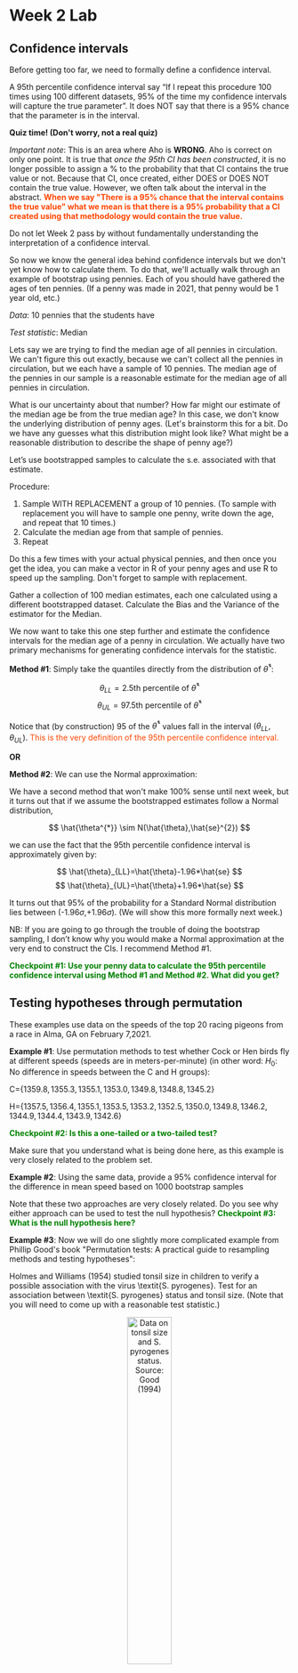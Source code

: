 Week 2 Lab
=============

Confidence intervals
-----------------------

Before getting too far, we need to formally define a confidence interval. 

A 95th percentile confidence interval say “If I repeat this procedure 100 times using 100 different datasets, 95% of the time my confidence intervals will capture the true parameter”. It does NOT say that there is a 95% chance that the parameter is in the interval.

**Quiz time! (Don't worry, not a real quiz)**

*Important note*: This is an area where Aho is **WRONG**. Aho is correct on only one point. It is true that *once the 95th CI has been constructed*, it is no longer possible to assign a $\%$ to the probability that that CI contains the true value or not. Because that CI, once created, either DOES or DOES NOT contain the true value. However, we often talk about the interval in the abstract. **<span style="color: orangered;">When we say "There is a 95$\%$ chance that the interval contains the true value" what we mean is that there is a 95$\%$ probability that a CI created using that methodology would contain the true value.</span>**

Do not let Week 2 pass by without fundamentally understanding the interpretation of a confidence interval. 

So now we know the general idea behind confidence intervals but we don't yet know how to calculate them. To do that, we'll actually walk through an example of bootstrap using pennies. Each of you should have gathered the ages of ten pennies. (If a penny was made in 2021, that penny would be 1 year old, etc.)

*Data*: 10 pennies that the students have

*Test statistic*: Median

Lets say we are trying to find the median age of all pennies in circulation. We can't figure this out exactly, because we can't collect all the pennies in circulation, but we each have a sample of 10 pennies. The median age of the pennies in our sample is a reasonable estimate for the median age of all pennies in circulation. 

What is our uncertainty about that number? How far might our estimate of the median age be from the true median age? In this case, we don't know the underlying distribution of penny ages. (Let's brainstorm this for a bit. Do we have any guesses what this distribution might look like? What might be a reasonable distribution to describe the shape of penny age?) 

Let’s use bootstrapped samples to calculate the s.e. associated with that estimate.

Procedure: 
1. Sample WITH REPLACEMENT a group of 10 pennies. (To sample with replacement you will have to sample one penny, write down the age, and repeat that 10 times.)
2. Calculate the median age from that sample of pennies.
3. Repeat

Do this a few times with your actual physical pennies, and then once you get the idea, you can make a vector in R of your penny ages and use R to speed up the sampling. Don't forget to sample with replacement.

Gather a collection of 100 median estimates, each one calculated using a different bootstrapped dataset. Calculate the Bias and the Variance of the estimator for the Median.

We now want to take this one step further and estimate the confidence intervals for the median age of a penny in circulation. We actually have two primary mechanisms for generating confidence intervals for the statistic.

**Method #1**: Simply take the quantiles directly from the distribution of $\hat{\theta}^{*}$:

$$
\theta_{LL} = \mbox{2.5th percentile of } \hat{\theta}^{*}
$$
$$
\theta_{UL} = \mbox{97.5th percentile of } \hat{\theta}^{*}
$$

Notice that (by construction) 95$%$ of the $\hat{\theta}^{*}$ values fall in the interval $(\theta_{LL},\theta_{UL})$. <span style="color: orangered;">This is the very definition of the 95th percentile confidence interval.</span>

**OR** 

**Method #2**: We can use the Normal approximation:

We have a second method that won't make 100\% sense until next week, but it turns out that if we assume the bootstrapped estimates follow a Normal distribution, 

$$
\hat{\theta^{*}} \sim N(\hat{\theta},\hat{se}^{2})
$$

we can use the fact that the 95th percentile confidence interval is approximately given by:

$$
\hat{\theta}_{LL}=\hat{\theta}-1.96*\hat{se}
$$
$$
\hat{\theta}_{UL}=\hat{\theta}+1.96*\hat{se}
$$

It turns out that 95$\%$ of the probability for a Standard Normal distribution lies between (-1.96$\sigma$,+1.96$\sigma$). (We will show this more formally next week.) 

NB: If you are going to go through the trouble of doing the bootstrap sampling, I don’t know why you would make a Normal approximation at the very end to construct the CIs. I recommend Method #1.

**<span style="color: green;">Checkpoint #1: Use your penny data to calculate the 95th percentile confidence interval using Method #1 and Method #2. What did you get?</span>**

Testing hypotheses through permutation
------------------------------------

These examples use data on the speeds of the top 20 racing pigeons from a race in Alma, GA on February 7,2021. 

**Example #1**: Use permutation methods to test whether Cock or Hen birds fly at different speeds (speeds are in meters-per-minute) (in other word: $H_{0}$: No difference in speeds between the C and H groups):

C=$\{1359.8,1355.3,1355.1,1353.0,1349.8,1348.8,1345.2\}$

H=$\{1357.5,1356.4,1355.1,1353.5,1353.2,1352.5,1350.0,1349.8,1346.2,1344.9,1344.4,1343.9,1342.6\}$

**<span style="color: green;">Checkpoint #2: Is this a one-tailed or a two-tailed test?</span>**

Make sure that you understand what is being done here, as this example is very closely related to the problem set.


**Example #2**: Using the same data, provide a 95% confidence interval for the difference in mean speed based on 1000 bootstrap samples

Note that these two approaches are very closely related. Do you see why either approach can be used to test the null hypothesis? **<span style="color: green;">Checkpoint #3: What is the null hypothesis here?</span>**

**Example #3**: Now we will do one slightly more complicated example from Phillip Good's book "Permutation tests: A practical guide to resampling methods and testing hypotheses":

Holmes and Williams (1954) studied tonsil size in children to verify a possible association with the virus \textit{S. pyrogenes}. Test for an association between \textit{S. pyrogenes} status and tonsil size. (Note that you will need to come up with a reasonable test statistic.)

<div class="figure" style="text-align: center">
<img src="Table2categories.png" alt="Data on tonsil size and S. pyrogenes status. Source: Good (1994)" width="40%" />
<p class="caption">(\#fig:unnamed-chunk-1)Data on tonsil size and S. pyrogenes status. Source: Good (1994)</p>
</div>

Now lets consider the full dataset, where tonsil size is divided into three categories. How would we do the test now? **<span style="color: green;">Checkpoint #4: What is the new test statistic? (There are many options.)</span>** What 'labels' do you permute?

<div class="figure" style="text-align: center">
<img src="Table3categories.png" alt="Fill dataset on tonsil size and S. pyrogenes status. Source: Good (1994)" width="50%" />
<p class="caption">(\#fig:unnamed-chunk-2)Fill dataset on tonsil size and S. pyrogenes status. Source: Good (1994)</p>
</div>

Basics of bootstrap and jackknife
------------------------------------

To get started with bootstrap and jackknife techniques, we start by working through a very simple example. First we simulate some data


```r
x<-seq(0,9,by=1)
```

This will constutute our "data". Let's print the result of sampling with replacement to get a sense for it...


```r
table(sample(x,size=length(x),replace=T))
```

```
## 
## 1 2 3 4 5 6 7 8 9 
## 1 1 1 2 1 1 1 1 1
```

Now we will write a little script to take bootstrap samples and calculate the means of each of these bootstrap samples


```r
xmeans<-vector(length=1000)
for (i in 1:1000)
  {
  xmeans[i]<-mean(sample(x,replace=T))
  }
```

The actual number of bootstrapped samples is arbitrary *at this point* but there are ways of characterizing the precision of the bootstrap (jackknife-after-bootstrap) which might inform the number of bootstrap samples needed. *In practice*, people tend to pick some arbitrary but large number of bootstrap samples because computers are so fast that it is often easy to draw far more samples than are actually needed. When calculation of the statistic is slow (as might be the case if you are using the samples to construct a phylogeny, for example), then you would need to be more concerned with the number of bootstrap samples. 

First, lets just look at a histogram of the bootstrapped means and plot the actual sample mean on the histogram for comparison



```r
hist(xmeans,breaks=30,col="pink")
abline(v=mean(x),lwd=2)
```

<img src="Week-2-lab_files/figure-html/unnamed-chunk-6-1.png" width="672" />

Calculating bias and standard error
-----------------------------------

From these we can calculate the bias and standard deviation for the mean (which is the "statistic"):

$$
\widehat{Bias_{boot}} = \left(\frac{1}{k}\sum^{k}_{i=1}\theta^{*}_{i}\right)-\hat{\theta}
$$


```r
bias.boot<-mean(xmeans)-mean(x)
bias.boot
```

```
## [1] -0.0168
```

```r
hist(xmeans,breaks=30,col="pink")
abline(v=mean(x),lwd=5,col="black")
abline(v=mean(xmeans),lwd=2,col="yellow")
```

<img src="Week-2-lab_files/figure-html/unnamed-chunk-7-1.png" width="672" />

$$
\widehat{s.e._{boot}} = \sqrt{\frac{1}{k-1}\sum^{k}_{i=1}(\theta^{*}_{i}-\bar{\theta^{*}})^{2}}
$$


```r
se.boot<-sd(xmeans)
```

We can find the confidence intervals in two ways:

Method #1: Assume the bootstrap statistics are normally distributed


```r
LL.boot<-mean(xmeans)-1.96*se.boot #where did 1.96 come from?
UL.boot<-mean(xmeans)+1.96*se.boot
LL.boot
```

```
## [1] 2.708564
```

```r
UL.boot
```

```
## [1] 6.257836
```

Method #2: Simply take the quantiles of the bootstrap statistics


```r
quantile(xmeans,c(0.025,0.975))
```

```
##  2.5% 97.5% 
##   2.6   6.2
```

Let's compare this to what we would have gotten if we had used normal distribution theory. First we have to calculate the standard error:


```r
se.normal<-sqrt(var(x)/length(x))
LL.normal<-mean(x)-qt(0.975,length(x)-1)*se.normal
UL.normal<-mean(x)+qt(0.975,length(x)-1)*se.normal
LL.normal
```

```
## [1] 2.334149
```

```r
UL.normal
```

```
## [1] 6.665851
```

In this case, the confidence intervals we got from the normal distribution theory are too wide.

**<span style="color: green;">Checkpoint #6: Does it make sense why the normal distribution theory intervals are too wide?</span>** Because the original were were uniformly distributed, the data has higher variance than would be expected and therefore the standard error is higher than would be expected.

There are two packages that provide functions for bootstrapping, 'boot' and 'boostrap'. We will start by using the 'bootstrap' package, which was originally designed for Efron and Tibshirani's monograph on the bootstrap. 

To test the main functionality of the 'bootstrap' package, we will use the data we already have. The 'bootstrap' function requires the input of a user-defined function to calculate the statistic of interest. Here I will write a function that calculates the mean of the input values.


```r
library(bootstrap)
theta<-function(x)
  {
    mean(x)
  }
results<-bootstrap(x=x,nboot=1000,theta=theta)
results
```

```
## $thetastar
##    [1] 5.1 4.7 3.7 4.9 3.2 5.0 3.1 3.5 5.8 4.7 4.8 4.6 5.6 5.1 4.7 4.6 5.3 4.0
##   [19] 3.7 5.3 4.9 4.9 4.5 2.7 4.6 3.8 3.9 2.3 4.2 4.5 4.9 4.2 6.1 5.3 5.6 3.1
##   [37] 5.3 5.0 3.9 5.0 4.8 2.9 5.5 4.5 4.0 5.6 5.6 5.1 5.5 4.3 5.8 3.1 1.7 5.3
##   [55] 4.9 5.0 6.7 4.1 4.4 5.0 4.8 3.4 6.0 5.1 3.9 6.3 5.4 4.5 5.4 5.3 5.5 3.4
##   [73] 5.3 5.3 4.7 4.8 5.6 4.4 4.9 5.2 4.1 4.7 4.4 3.4 4.5 4.7 4.7 3.6 4.7 3.2
##   [91] 4.1 4.2 3.5 4.8 4.8 5.1 4.3 4.1 5.0 3.8 5.4 4.5 3.3 3.9 5.9 5.4 3.2 4.4
##  [109] 6.0 4.5 4.8 5.0 5.6 4.4 4.0 3.1 3.4 4.1 6.2 3.2 4.0 2.4 4.3 4.6 5.2 3.9
##  [127] 3.6 5.4 5.0 4.6 4.6 5.5 4.9 4.9 4.8 3.8 5.0 5.1 4.7 4.9 4.1 3.8 5.2 4.9
##  [145] 4.7 2.3 4.3 4.2 3.3 4.5 5.6 2.6 5.1 4.5 5.8 5.0 3.8 3.6 4.1 3.6 4.9 6.3
##  [163] 4.2 6.3 5.9 6.7 5.2 3.9 4.6 3.5 5.0 5.5 3.9 4.9 5.2 5.2 4.0 3.9 4.9 4.6
##  [181] 5.8 4.3 3.3 4.1 3.0 3.7 4.1 4.7 5.0 3.9 4.0 4.0 4.1 4.5 3.4 5.6 4.7 5.1
##  [199] 4.4 3.0 5.1 6.0 3.2 5.1 4.9 5.2 4.7 4.8 5.0 4.3 4.8 4.4 5.0 4.4 4.5 4.3
##  [217] 4.6 6.3 5.1 4.2 2.9 6.1 4.3 4.0 3.1 4.4 3.1 4.8 4.4 6.3 4.4 4.5 6.6 4.8
##  [235] 3.5 4.8 5.4 5.3 5.5 4.1 3.9 3.5 4.3 6.0 5.6 3.9 4.6 4.5 4.3 5.8 5.8 5.3
##  [253] 3.9 3.5 3.1 5.0 5.1 4.6 5.4 4.7 4.7 5.3 5.0 3.2 4.8 5.3 3.2 5.4 6.1 5.5
##  [271] 4.2 4.1 5.0 6.3 5.6 4.8 4.4 2.5 6.0 3.6 6.2 6.4 5.4 3.8 4.6 4.6 4.7 4.9
##  [289] 5.2 4.7 5.1 4.9 3.9 4.1 3.2 4.9 3.0 7.3 2.2 3.0 3.0 4.1 4.9 3.9 5.1 5.1
##  [307] 3.2 4.0 4.1 3.1 4.3 4.6 5.9 3.8 3.0 5.6 5.4 4.0 3.0 3.5 3.9 2.7 3.9 5.4
##  [325] 5.2 4.8 4.4 6.0 3.7 3.9 3.3 4.2 4.4 2.5 4.4 4.5 3.6 5.1 5.6 3.8 5.2 3.5
##  [343] 4.0 5.5 2.7 5.1 4.5 4.0 5.0 5.4 4.9 6.1 4.9 4.8 4.9 2.7 3.1 4.4 4.3 3.0
##  [361] 4.6 4.9 4.3 4.4 3.8 5.3 4.5 6.5 4.3 2.7 3.5 4.8 5.5 4.5 4.9 5.3 4.4 4.2
##  [379] 5.1 4.7 4.7 3.3 4.2 4.2 4.9 4.6 4.6 4.7 4.9 3.9 5.3 4.5 5.4 5.4 6.2 5.4
##  [397] 6.7 4.5 6.0 5.3 5.7 4.6 2.7 4.2 4.9 4.6 5.3 4.2 5.0 4.6 4.7 5.4 4.5 4.2
##  [415] 4.7 5.4 5.5 4.4 2.7 4.2 4.0 3.0 3.8 5.5 5.4 3.9 5.1 4.1 5.9 4.5 5.0 3.7
##  [433] 4.0 3.0 5.9 5.3 4.6 5.3 4.7 4.1 5.6 5.3 4.6 3.2 6.0 4.3 5.1 5.3 2.1 3.9
##  [451] 5.2 5.6 5.2 5.6 5.7 5.0 4.3 5.3 5.5 4.3 5.3 4.9 4.0 5.0 3.9 5.2 3.3 4.9
##  [469] 4.4 4.1 5.0 6.1 3.9 5.1 5.8 3.0 2.8 4.4 5.6 3.9 3.9 3.4 4.8 4.9 3.9 4.9
##  [487] 5.4 4.4 3.7 4.6 4.6 5.3 3.7 5.5 3.7 3.0 4.8 4.8 4.6 4.8 4.6 3.4 5.9 6.0
##  [505] 4.5 4.3 3.2 5.8 5.1 5.7 3.9 6.2 4.8 4.4 4.3 5.0 4.8 4.0 5.1 5.8 4.9 5.3
##  [523] 4.0 5.9 3.3 5.0 2.8 5.3 4.7 4.6 4.4 3.1 4.3 4.5 3.6 4.3 3.5 4.6 4.7 4.5
##  [541] 6.3 4.1 4.2 5.0 3.6 6.6 4.0 4.5 5.7 3.1 6.2 3.7 6.3 3.4 3.5 3.3 2.8 5.6
##  [559] 4.5 4.7 4.7 4.5 3.4 4.9 4.7 5.0 3.3 4.8 5.5 3.8 3.2 4.4 2.8 3.3 4.2 4.9
##  [577] 4.1 4.8 6.6 5.3 3.9 5.7 5.2 4.5 5.1 3.4 6.2 4.1 5.5 5.2 3.5 4.2 6.3 2.9
##  [595] 3.8 5.4 2.7 6.6 4.9 3.4 4.1 5.7 4.7 3.5 5.1 4.1 5.4 6.2 4.2 6.1 5.5 4.3
##  [613] 3.9 4.6 4.6 4.6 3.0 4.7 6.0 4.5 2.6 4.2 3.8 4.2 6.9 4.7 2.9 4.8 2.6 5.9
##  [631] 4.8 5.1 6.2 4.0 4.7 3.8 3.7 5.5 4.1 4.3 4.7 4.3 3.4 3.7 4.5 5.8 4.8 6.4
##  [649] 5.2 4.9 2.9 3.3 6.1 4.0 5.2 2.9 5.9 4.0 4.5 4.1 5.6 3.9 6.2 3.2 4.6 4.6
##  [667] 4.5 4.8 4.9 5.5 4.3 3.5 3.7 3.9 5.4 4.1 4.1 4.2 4.1 4.7 4.3 2.3 5.6 3.2
##  [685] 4.8 6.3 5.5 3.7 4.7 4.5 4.8 4.1 3.5 4.7 4.2 4.1 4.0 4.3 2.7 4.5 3.5 4.1
##  [703] 3.4 4.7 5.5 4.1 3.5 5.1 5.0 5.0 4.0 3.4 5.4 4.0 2.2 4.3 4.1 3.9 4.4 5.7
##  [721] 4.4 3.4 4.6 5.0 3.5 3.7 3.7 5.3 7.8 5.9 5.3 1.9 5.7 6.2 5.6 5.5 3.3 2.6
##  [739] 3.4 5.1 4.7 2.7 3.0 5.1 3.5 4.9 5.6 2.5 5.3 4.5 4.8 4.4 3.3 5.2 3.9 6.7
##  [757] 5.5 4.0 5.2 5.9 3.5 5.0 4.6 4.8 5.0 5.0 4.4 4.5 6.4 4.4 5.0 4.0 2.3 4.3
##  [775] 3.1 3.5 5.9 2.7 4.2 5.2 6.2 6.3 5.9 4.3 4.1 4.0 3.3 4.4 3.5 5.5 3.4 4.0
##  [793] 3.2 5.2 5.0 5.9 5.1 5.2 3.3 6.4 4.4 5.2 3.6 4.6 4.6 3.9 3.1 5.4 4.4 4.7
##  [811] 4.5 3.2 4.0 1.5 3.6 4.2 5.8 5.3 4.7 4.6 5.4 5.0 5.7 6.0 5.3 4.5 5.7 4.0
##  [829] 5.7 4.9 3.4 5.3 6.3 4.8 4.0 4.1 5.0 5.1 5.1 3.1 4.9 4.7 3.3 5.2 3.6 4.5
##  [847] 4.2 3.1 5.8 5.5 5.3 4.7 2.1 5.6 6.9 5.5 4.9 5.5 4.4 3.6 4.8 3.9 4.3 4.8
##  [865] 6.5 4.7 4.1 4.0 5.3 5.4 3.9 4.4 5.6 3.9 5.2 3.9 4.4 6.7 4.9 4.9 5.1 4.3
##  [883] 3.8 4.6 4.4 4.7 4.5 4.8 3.3 3.4 5.7 5.4 5.9 4.3 5.9 4.3 4.2 5.3 5.2 6.6
##  [901] 5.7 4.5 6.4 3.6 4.2 4.4 4.1 5.0 4.3 5.9 3.3 5.8 4.6 3.7 5.6 4.9 3.6 5.3
##  [919] 4.7 4.6 4.7 5.0 5.0 4.8 3.8 3.2 2.1 4.6 2.6 5.0 2.9 4.0 5.3 4.7 6.2 6.0
##  [937] 3.7 3.6 4.0 4.4 3.2 5.8 5.3 6.4 5.5 4.7 6.1 5.4 3.6 3.4 4.9 3.3 3.9 4.1
##  [955] 3.7 3.8 3.7 4.9 4.8 5.3 3.9 3.4 2.8 5.0 3.3 4.0 4.5 4.1 4.0 3.6 4.7 5.3
##  [973] 4.7 5.0 4.3 4.6 4.7 2.4 6.1 5.9 4.5 5.1 4.2 3.6 4.4 5.1 2.5 3.4 4.4 5.5
##  [991] 4.6 4.2 4.8 6.3 5.3 4.0 3.5 3.3 4.6 5.0
## 
## $func.thetastar
## NULL
## 
## $jack.boot.val
## NULL
## 
## $jack.boot.se
## NULL
## 
## $call
## bootstrap(x = x, nboot = 1000, theta = theta)
```

```r
quantile(results$thetastar,c(0.025,0.975))
```

```
##  2.5% 97.5% 
##   2.7   6.3
```

Notice that we get exactly what we got last time. This illustrates an important point, which is that the bootstrap functions are often no easier to use than something you could write yourself.

You can also define a function of the bootstrapped statistics (we have been calling this theta) to pull out immediately any summary statistics you are interested in from the bootstrapped thetas.

Here I will write a function that calculates the bias of my estimate of the mean (which is 4.5 [i.e. the mean of the number 0,1,2,3,4,5,6,7,8,9])


```r
bias<-function(x)
  {
  mean(x)-4.5
  }
results<-bootstrap(x=x,nboot=1000,theta=theta,func=bias)
results
```

```
## $thetastar
##    [1] 2.7 5.3 3.8 2.8 3.5 2.0 3.3 6.6 4.4 4.2 4.7 3.7 4.4 3.4 6.0 4.6 4.5 2.0
##   [19] 4.0 4.9 4.9 3.4 3.9 5.1 5.8 4.1 4.6 5.7 2.5 4.2 4.8 5.9 3.4 4.6 3.8 4.3
##   [37] 2.6 4.1 4.6 6.0 5.1 5.6 6.0 2.6 3.2 4.0 4.8 3.9 6.0 6.1 6.2 3.5 2.7 4.6
##   [55] 4.7 4.3 4.6 5.0 4.5 5.6 4.8 5.0 7.1 4.8 4.5 4.6 5.3 4.8 4.2 3.9 3.8 3.6
##   [73] 3.3 5.0 3.6 3.8 3.9 4.0 4.3 5.0 4.1 5.2 4.6 4.1 6.7 4.1 3.8 5.1 5.4 4.7
##   [91] 4.0 5.6 4.3 3.7 4.6 5.1 4.3 4.6 4.9 5.9 4.0 4.4 3.3 4.2 2.8 4.5 5.1 4.3
##  [109] 5.3 3.4 6.3 4.7 6.1 5.3 3.9 4.0 5.3 3.6 4.1 4.0 4.5 6.1 3.9 5.9 4.6 3.9
##  [127] 3.8 3.3 4.2 4.7 3.3 2.9 4.9 3.7 4.7 4.8 4.7 4.7 4.2 4.5 5.7 4.4 3.8 2.7
##  [145] 3.8 5.0 3.8 3.9 4.3 3.9 2.8 4.8 4.4 6.0 4.4 3.6 5.3 6.7 4.9 4.6 4.7 3.8
##  [163] 5.1 4.5 3.9 5.6 4.0 3.6 4.5 3.2 4.1 5.9 4.3 3.7 4.7 5.8 4.4 3.7 4.3 3.5
##  [181] 3.5 3.8 5.2 7.1 3.8 4.2 4.1 4.6 3.6 5.8 4.4 3.3 4.7 4.7 4.5 3.9 4.3 4.2
##  [199] 5.3 4.2 3.8 3.0 4.0 4.2 4.3 4.9 5.5 2.8 2.9 3.9 5.0 3.5 4.8 3.8 5.4 4.1
##  [217] 4.8 4.7 4.1 4.6 4.4 4.5 4.1 3.9 5.9 6.2 4.2 3.5 3.6 4.4 5.5 6.7 4.8 4.4
##  [235] 5.5 5.2 4.0 3.9 3.2 4.4 4.9 3.5 5.2 4.2 4.7 4.7 3.3 6.3 5.2 5.1 4.0 5.9
##  [253] 5.0 5.7 3.8 4.2 4.0 4.6 4.7 4.3 4.5 4.2 4.3 5.4 4.6 4.4 5.6 4.1 5.2 5.5
##  [271] 4.7 4.0 5.9 4.1 4.9 4.1 4.5 4.5 4.3 3.4 5.8 2.2 4.8 4.7 6.0 1.5 4.5 5.7
##  [289] 5.4 3.8 3.3 4.0 4.8 4.3 4.6 5.0 5.0 4.0 5.4 3.8 4.6 5.1 3.2 4.1 4.0 4.1
##  [307] 4.1 4.1 5.4 4.3 3.0 5.2 4.2 4.9 4.0 4.3 5.6 3.6 4.1 6.3 5.4 3.0 4.0 3.9
##  [325] 4.6 6.0 4.2 3.1 3.4 4.0 3.1 3.4 6.0 6.0 2.8 4.6 4.1 4.2 5.5 4.0 3.0 5.5
##  [343] 4.7 5.1 5.1 5.1 5.3 5.1 5.9 6.0 5.1 4.0 4.5 4.3 3.7 4.1 5.6 5.0 4.7 5.2
##  [361] 2.9 3.0 5.0 5.5 3.4 5.4 5.1 3.1 4.3 3.9 3.1 2.8 4.9 3.7 4.7 3.6 5.3 4.7
##  [379] 3.2 3.9 5.9 3.5 4.9 4.1 5.3 5.0 3.3 4.4 4.2 4.0 4.7 4.6 5.8 3.8 4.7 5.5
##  [397] 4.2 5.1 4.4 3.9 4.6 4.2 4.0 3.7 4.8 4.4 4.2 3.9 4.3 6.2 4.2 4.6 6.1 4.7
##  [415] 4.6 3.9 4.2 4.2 3.5 5.7 3.8 5.8 5.1 4.4 5.7 3.4 7.1 4.3 4.3 3.6 5.9 5.3
##  [433] 3.2 5.7 3.5 4.5 3.7 5.0 4.0 4.3 2.8 4.3 4.4 3.7 4.6 4.6 6.1 5.2 4.0 3.6
##  [451] 3.4 4.6 4.8 5.0 4.6 4.0 4.3 4.0 3.9 6.4 5.3 4.4 5.1 5.6 3.3 5.3 4.4 4.1
##  [469] 5.0 2.8 5.1 6.3 4.3 5.4 5.3 6.3 6.7 3.7 3.2 4.9 5.3 4.5 4.5 4.8 4.1 4.2
##  [487] 2.7 3.6 4.7 3.8 4.7 7.3 4.6 5.9 2.5 3.6 4.1 3.7 6.1 4.7 5.0 5.2 5.5 2.6
##  [505] 3.8 6.8 4.7 4.7 6.4 3.0 4.1 3.9 6.4 4.0 5.8 6.2 4.7 4.5 5.4 4.9 4.5 5.3
##  [523] 4.1 4.5 2.9 5.2 4.6 5.0 3.6 5.2 6.3 4.2 6.1 6.0 4.5 3.9 5.5 4.4 4.4 4.2
##  [541] 4.2 4.7 4.2 4.6 4.8 4.7 6.2 5.4 3.6 4.2 5.4 4.1 4.5 4.5 4.0 4.3 4.7 3.8
##  [559] 4.8 4.3 3.2 4.3 4.5 4.2 5.1 4.4 5.5 4.4 4.9 3.9 4.8 5.8 4.2 6.2 5.0 5.1
##  [577] 4.1 4.9 3.8 3.5 3.8 5.6 5.0 3.4 3.7 5.0 4.0 4.4 4.0 4.3 5.8 2.6 3.6 3.4
##  [595] 4.4 4.9 3.0 5.0 3.9 5.9 4.5 4.2 5.0 4.1 4.2 6.2 4.8 5.5 4.6 4.2 5.4 4.1
##  [613] 5.2 3.8 2.4 3.9 5.3 4.3 3.5 4.1 3.2 3.4 4.5 3.9 3.4 4.7 4.3 4.0 4.0 4.7
##  [631] 4.3 3.7 5.3 4.0 3.8 4.8 2.9 3.8 4.5 5.8 5.0 4.4 3.0 5.6 4.9 5.5 4.6 4.7
##  [649] 6.1 5.2 6.5 5.6 4.5 3.7 4.3 4.3 5.8 4.1 4.3 5.6 3.0 3.1 5.5 4.3 4.0 5.6
##  [667] 5.8 4.7 5.2 5.8 3.4 4.5 3.9 4.2 5.0 5.4 4.5 4.6 3.0 5.1 5.3 4.9 4.6 5.0
##  [685] 3.1 4.9 5.3 4.1 5.5 4.5 4.9 6.2 4.2 3.9 5.7 6.5 4.7 3.7 4.1 4.2 5.0 5.1
##  [703] 5.0 3.4 5.4 4.5 4.3 5.2 3.1 5.0 3.7 5.1 4.3 5.1 4.7 4.4 5.7 5.0 2.7 4.5
##  [721] 5.9 3.0 5.3 2.7 5.0 5.0 3.9 4.5 5.2 3.4 4.3 5.9 4.6 3.1 2.7 6.4 6.1 4.3
##  [739] 4.2 4.5 4.5 3.7 3.8 5.1 2.8 4.4 4.9 4.5 4.8 4.8 5.4 4.8 5.0 4.4 6.3 4.4
##  [757] 5.3 4.5 5.4 5.9 5.3 5.5 3.7 4.3 4.8 5.0 6.2 4.4 2.8 3.6 4.5 3.4 4.9 3.9
##  [775] 6.1 4.9 5.7 4.5 3.9 4.1 2.2 5.1 4.5 4.9 3.5 3.4 4.8 6.0 5.0 3.1 3.4 5.7
##  [793] 3.9 3.0 5.5 4.3 3.8 4.6 4.6 5.5 4.0 3.9 4.3 4.3 5.2 5.2 5.0 2.9 5.6 4.9
##  [811] 5.2 3.7 3.7 5.9 4.9 4.4 4.4 3.7 2.5 5.4 2.4 5.0 4.7 3.4 5.2 5.6 4.0 3.0
##  [829] 6.9 3.8 4.8 3.4 6.2 3.5 2.7 4.6 3.8 4.5 4.0 4.5 4.2 4.1 4.7 5.9 5.2 4.0
##  [847] 5.1 4.8 3.0 3.7 4.9 5.5 5.2 4.9 5.0 3.9 3.9 5.5 4.6 3.6 4.6 5.1 6.0 4.4
##  [865] 3.6 5.7 3.7 3.3 3.3 5.0 4.1 3.8 4.3 5.3 4.0 5.8 4.7 3.9 2.4 4.9 5.0 3.3
##  [883] 4.4 4.2 4.4 4.3 4.6 4.4 4.2 2.5 5.8 5.4 3.0 3.2 3.9 5.3 4.0 6.6 4.2 3.6
##  [901] 4.6 6.0 3.7 5.6 3.2 5.3 3.8 4.3 4.5 4.8 5.4 4.3 4.4 5.2 5.1 5.8 1.4 3.5
##  [919] 4.2 5.2 4.1 6.3 2.8 4.5 5.7 4.2 3.6 5.2 3.4 5.2 3.4 6.2 6.0 4.3 4.2 4.7
##  [937] 5.3 5.4 4.5 4.0 5.2 4.8 4.8 5.4 3.1 5.4 4.0 6.0 4.5 3.3 3.7 4.2 5.2 4.8
##  [955] 4.1 3.9 3.1 4.4 5.9 4.5 4.6 5.2 2.9 5.5 3.1 4.1 4.1 2.0 3.5 4.7 4.2 4.1
##  [973] 3.9 5.9 3.3 4.2 4.6 4.4 5.9 3.9 4.2 5.8 4.0 4.8 5.7 4.1 4.3 4.3 5.9 2.8
##  [991] 4.3 3.2 3.9 3.4 3.7 4.4 2.4 4.6 5.7 5.3
## 
## $func.thetastar
## [1] -0.0059
## 
## $jack.boot.val
##  [1]  0.49476923  0.42033426  0.25748503  0.14147059  0.10407609 -0.01925287
##  [7] -0.15123967 -0.24788732 -0.44161677 -0.53716012
## 
## $jack.boot.se
## [1] 0.989016
## 
## $call
## bootstrap(x = x, nboot = 1000, theta = theta, func = bias)
```

Compare this to 'bias.boot' (our result from above). Why might it not be the same? Try running the same section of code several times. See how the value of the bias ($func.thetastar) jumps around? We should not be surprised by this because we can look at the jackknife-after-bootstrap estimate of the standard error of the function (in this case, that function is the bias) and we can see that it is not so small that we wouldn't expect some variation in these values.

Remember, everything we have discussed today are estimates. The statistic as applied to your data will change with new data, as will the standard error, the confidence intervals - everything! All of these values have sampling distributions and are subject to change if you repeated the procedure with new data.

Note that we can calculate any function of $\theta^{*}$. A simple example would be the 72nd percentile:


```r
perc72<-function(x)
  {
  quantile(x,probs=c(0.72))
  }
results<-bootstrap(x=x,nboot=1000,theta=theta,func=perc72)
results
```

```
## $thetastar
##    [1] 4.9 5.3 4.9 5.0 5.2 5.2 5.5 5.2 4.7 4.7 6.7 3.3 4.8 5.8 2.9 4.7 4.0 5.2
##   [19] 3.3 5.5 5.4 3.8 5.6 4.3 3.2 3.0 3.8 5.3 4.2 5.9 3.9 5.7 2.8 4.3 4.3 4.3
##   [37] 2.2 4.9 4.0 4.9 3.0 4.7 4.9 2.7 5.4 4.9 4.8 3.8 2.9 4.9 5.5 4.4 4.6 4.3
##   [55] 6.2 5.3 3.1 5.9 5.4 4.8 5.4 5.6 4.7 6.8 4.3 4.8 4.2 4.2 2.5 4.2 4.7 3.4
##   [73] 3.6 5.0 4.2 4.1 3.9 6.2 3.2 4.3 5.5 5.0 3.2 5.2 2.4 5.0 4.6 4.4 4.4 5.7
##   [91] 2.6 4.4 4.0 4.7 6.2 5.3 5.3 3.0 4.2 3.2 3.5 4.5 4.3 5.0 5.5 6.3 4.6 4.6
##  [109] 4.5 3.6 4.1 4.4 4.9 6.0 4.4 5.2 5.4 3.8 5.2 4.4 5.2 4.2 3.6 5.4 3.7 5.4
##  [127] 3.0 5.0 4.4 4.5 4.5 5.4 5.5 5.1 3.7 5.1 4.2 4.3 5.4 4.8 4.8 4.7 4.3 4.8
##  [145] 5.0 4.2 5.0 5.0 3.6 4.2 2.7 5.1 5.4 3.3 5.5 4.0 4.8 7.2 2.8 5.3 5.1 4.5
##  [163] 4.7 5.2 4.7 6.1 3.2 4.6 4.8 4.8 4.5 4.5 5.6 1.8 4.3 5.2 2.4 5.3 2.4 4.1
##  [181] 5.2 4.4 1.8 3.7 4.4 2.5 3.5 4.4 4.4 5.1 4.9 4.7 4.2 3.9 3.1 6.0 5.8 6.1
##  [199] 6.6 5.6 4.0 4.5 3.1 4.5 3.7 4.9 5.2 3.6 3.7 3.8 3.8 5.8 4.7 4.6 5.1 4.2
##  [217] 3.8 4.3 5.4 4.1 4.3 5.3 2.9 4.3 2.9 5.0 4.1 5.5 5.4 2.8 4.3 5.7 5.5 4.7
##  [235] 2.8 4.8 7.0 3.4 4.0 3.7 5.5 4.8 4.4 4.2 5.5 5.5 3.3 4.2 5.6 4.9 5.5 5.8
##  [253] 6.3 5.3 5.9 4.4 5.0 6.0 5.8 4.3 3.8 5.1 2.6 5.2 5.5 4.7 4.6 5.6 4.6 4.8
##  [271] 4.8 4.0 4.0 3.9 5.4 6.0 4.8 5.3 4.4 4.3 5.4 5.2 3.9 4.2 4.5 3.6 4.3 3.8
##  [289] 5.2 4.8 5.1 5.2 4.0 4.1 4.9 4.7 4.8 4.0 4.8 5.1 4.7 4.8 4.9 5.3 4.2 4.8
##  [307] 4.6 5.9 4.8 4.8 4.2 5.9 5.3 3.7 3.1 4.3 5.0 3.1 3.3 4.9 4.5 5.4 4.8 2.9
##  [325] 3.5 5.1 4.8 4.2 6.1 4.1 5.3 4.1 4.4 4.7 4.2 4.1 3.6 2.1 4.2 4.0 4.4 4.7
##  [343] 5.4 4.7 4.8 5.4 4.2 5.8 3.7 5.7 5.2 6.0 4.5 4.3 4.0 3.7 4.7 4.0 4.2 4.0
##  [361] 4.0 3.1 4.8 4.6 4.3 4.7 4.7 5.0 4.5 5.7 5.4 4.8 5.1 4.1 6.8 5.0 5.4 4.2
##  [379] 4.6 4.1 4.5 4.4 3.8 4.0 4.1 5.0 3.7 4.5 6.6 5.6 4.6 3.8 3.9 4.6 4.9 3.8
##  [397] 5.4 4.8 4.6 5.9 2.8 4.1 3.6 4.3 4.8 4.9 3.1 5.1 2.8 5.2 4.0 4.6 4.6 3.5
##  [415] 5.5 4.6 5.0 3.2 4.3 4.0 4.4 4.9 5.7 3.8 5.6 4.3 4.9 4.0 6.0 4.3 3.0 3.1
##  [433] 4.7 4.0 4.2 4.6 4.3 4.3 6.4 2.0 4.3 2.7 4.0 4.6 3.1 5.4 4.0 3.1 5.1 3.8
##  [451] 4.7 4.4 5.7 4.7 4.6 4.2 4.7 5.2 5.2 5.8 3.3 5.0 5.4 4.8 5.7 5.5 5.6 4.3
##  [469] 4.5 3.6 4.9 4.2 5.4 4.9 3.6 5.2 3.6 4.6 5.6 5.4 4.7 4.9 5.8 4.2 3.4 4.5
##  [487] 4.5 4.1 4.6 4.9 5.7 5.1 5.0 5.6 4.5 3.8 3.8 3.3 3.2 4.9 5.3 4.5 3.5 5.0
##  [505] 3.4 3.4 5.2 3.3 3.9 3.8 4.4 3.0 5.7 4.1 3.2 5.1 3.0 4.9 3.7 3.8 4.9 5.5
##  [523] 6.2 3.5 5.8 5.6 4.7 4.1 5.0 4.7 3.7 5.0 4.2 5.2 3.9 4.5 4.0 4.9 5.4 3.7
##  [541] 3.0 4.8 3.8 4.3 4.7 4.9 5.0 4.0 4.7 3.4 4.0 4.8 4.6 3.3 3.4 4.5 5.4 3.2
##  [559] 5.4 4.7 6.4 5.7 4.9 3.5 3.6 5.8 5.9 4.7 4.4 5.4 3.3 3.4 2.6 2.7 3.1 5.2
##  [577] 3.0 4.3 5.0 6.3 4.8 4.9 3.9 5.2 3.8 3.6 6.0 4.5 5.3 4.5 3.6 3.0 4.6 6.8
##  [595] 3.5 4.3 3.7 4.7 4.9 5.4 5.9 2.7 3.8 4.3 5.4 4.5 6.0 3.6 4.4 5.3 4.1 2.2
##  [613] 6.8 5.5 3.9 3.1 4.0 3.7 5.3 2.0 4.5 4.8 5.4 4.6 3.2 4.6 4.6 5.1 4.9 4.9
##  [631] 5.1 5.2 3.6 5.5 3.3 5.4 5.9 4.8 5.0 3.5 4.0 4.5 5.0 4.9 2.8 4.1 4.6 4.0
##  [649] 3.8 4.2 3.9 4.1 3.3 5.0 3.5 5.1 5.1 4.3 5.4 4.3 3.7 4.4 3.0 4.7 5.2 4.6
##  [667] 3.7 5.1 3.5 4.6 4.6 3.7 4.7 5.5 5.1 3.7 6.8 3.9 4.3 4.4 4.1 3.4 5.5 5.8
##  [685] 5.3 3.7 5.3 5.7 4.4 5.8 3.8 5.0 4.0 4.5 6.3 3.9 5.4 3.0 5.3 5.0 6.5 4.7
##  [703] 4.2 4.7 4.1 6.1 4.8 4.0 3.7 4.2 4.2 5.7 4.9 3.2 4.2 4.5 5.6 4.7 4.5 6.5
##  [721] 4.5 3.2 3.7 4.2 4.5 3.7 4.5 5.6 3.6 3.6 4.9 3.4 3.7 6.5 5.1 2.8 4.0 3.4
##  [739] 4.2 5.2 3.2 4.1 4.9 1.9 5.2 4.1 6.5 7.0 4.0 4.4 5.3 5.4 4.8 6.3 4.0 4.2
##  [757] 4.9 3.7 4.7 4.4 5.6 3.0 3.8 5.2 2.5 3.4 4.6 5.0 4.6 3.9 4.7 4.8 5.6 5.0
##  [775] 4.7 6.0 4.9 3.1 5.3 2.9 3.7 4.1 3.2 4.1 4.0 4.7 4.0 5.0 4.5 4.6 3.3 4.6
##  [793] 5.5 4.4 4.9 5.0 3.2 6.0 4.4 4.2 4.2 5.1 5.9 4.2 3.2 4.7 3.6 5.4 3.9 4.7
##  [811] 4.2 4.1 3.9 5.0 4.8 5.3 4.0 4.9 4.5 3.3 5.0 5.1 4.6 4.0 5.1 3.8 4.6 3.9
##  [829] 5.1 3.6 5.5 3.5 5.4 4.7 5.1 5.7 4.7 4.9 5.1 4.3 5.0 4.0 5.5 3.1 5.3 4.7
##  [847] 4.0 2.1 3.9 3.6 6.1 5.0 4.4 3.8 4.7 3.0 6.1 3.6 5.5 4.8 5.0 4.4 3.9 3.3
##  [865] 4.4 5.9 4.9 2.9 5.0 3.0 5.7 2.8 4.8 5.3 4.7 3.9 5.9 4.0 5.0 5.9 4.6 3.3
##  [883] 3.7 5.5 4.2 5.1 3.1 3.9 4.3 4.8 4.7 4.1 6.0 6.3 3.0 5.1 3.6 4.2 4.9 4.1
##  [901] 7.3 5.0 3.6 5.1 3.9 2.8 4.9 4.5 4.5 3.3 4.9 4.5 3.3 7.1 6.3 4.1 3.5 1.9
##  [919] 3.1 3.2 4.8 3.9 4.3 3.9 5.6 4.5 2.3 3.4 4.2 5.1 5.8 4.9 2.9 6.6 5.6 4.4
##  [937] 3.2 4.2 4.0 4.3 5.1 5.9 4.0 3.3 4.1 4.4 5.1 3.7 3.5 5.9 4.7 4.0 6.2 5.2
##  [955] 4.4 4.7 4.5 4.2 3.1 5.1 3.5 3.8 3.2 6.3 3.4 2.6 5.2 3.0 4.7 4.4 4.5 4.9
##  [973] 4.4 4.9 4.0 5.7 4.6 5.0 4.1 3.9 5.7 3.3 3.2 3.9 4.7 4.1 5.0 4.8 3.9 3.2
##  [991] 3.6 4.6 4.9 5.2 4.3 5.2 4.1 5.9 4.2 4.4
## 
## $func.thetastar
## 72% 
##   5 
## 
## $jack.boot.val
##  [1] 5.5 5.4 5.3 5.2 5.0 4.9 4.9 4.8 4.7 4.5
## 
## $jack.boot.se
## [1] 0.9178235
## 
## $call
## bootstrap(x = x, nboot = 1000, theta = theta, func = perc72)
```

On Tuesday we went over an example in which we bootstrapped the correlation coefficient between LSAT scores and GPA. To do that, we sampled pairs of (LSAT,GPA) data with replacement. Here is a little script that would do something like that using (X,Y) data that are independently drawn from the normal distribution


```r
xdata<-matrix(rnorm(30),ncol=2)
```

Everyone's data is going to be different. With such a small sample size, it would be easy to get a positive or negative correlation by random change, but on average across everyone's datasets, there should be zero correlation because the two columns are drawn independently.


```r
n<-15
theta<-function(x,xdata)
  {
  cor(xdata[x,1],xdata[x,2])
  }
results<-bootstrap(x=1:n,nboot=50,theta=theta,xdata=xdata) 
#NB: xdata is passed to the theta function, not needed for bootstrap function itself
```

Notice the parameters that get passed to the 'bootstrap' function are: (1) the indexes which will be sampled with replacement. This is different that the raw data but the end result is the same because both the indices and the raw data get passed to the function 'theta' (2) the number of bootrapped samples (in this case 50) (3) the function to calculate the statistic (4) the raw data.

Lets look at a histogram of the bootstrapped statistics $\theta^{*}$ and draw a vertical line for the statistic as applied to the original data.


```r
hist(results$thetastar,breaks=30,col="pink")
abline(v=cor(xdata[,1],xdata[,2]),lwd=2)
```

<img src="Week-2-lab_files/figure-html/unnamed-chunk-17-1.png" width="672" />

Parametric bootstrap
---------------------

Let's do one quick example of a parametric bootstrap. We haven't introduced distributions yet (except for the Gaussian, or Normal, distribution, which is the most familiar), so lets spend a few minutes exploring the Gamma distribution, just so we have it to work with for testing out parametric bootstrap. All we need to know is that the Gamma distribution is a continuous, non-negative distribution that takes two parameters, which we call "shape" and "rate". Lets plot a few examples just to see what a Gamma distribution looks like. (Note that the Gamma distribution can be parameterized by "shape" and "rate" OR by "shape" and "scale", where "scale" is just 1/"rate". R will allow you to use either (shape,rate) or (shape,scale) as long as you specify which you are providing.

<img src="Week-2-lab_files/figure-html/unnamed-chunk-18-1.png" width="672" />


Let's generate some fairly sparse data from a Gamma distribution


```r
original.data<-rgamma(10,3,5)
```

and calculate the skew of the data using the R function 'skewness' from the 'moments' package. 


```r
library(moments)
theta<-skewness(original.data)
head(theta)
```

```
## [1] 1.152174
```

What is skew? Skew describes how assymetric a distribution is. A distribution with a positive skew is a distribution that is "slumped over" to the right, with a right tail that is longer than the left tail. Alternatively, a distribution with negative skew has a longer left tail. Here we are just using it for illustration, as a property of a distribution that you may want to estimate using your data.

Lets use 'fitdistr' to fit a gamma distribution to these data. This function is an extremely handy function that takes in your data, the name of the distribution you are fitting, and some starting values (for the estimation optimizer under the hood), and it will return the parameter values (and their standard errors). We will learn in a couple weeks how R is doing this, but for now we will just use it out of the box. (Because we generated the data, we happen to know that the data are gamma distributed. In general we wouldn't know that, and we will see in a second that our assumption about the shape of the data really does make a difference.)


```r
library(MASS)
fit<-fitdistr(original.data,dgamma,list(shape=1,rate=1))
```

```
## Warning in densfun(x, parm[1], parm[2], ...): NaNs produced
```

```r
# fit<-fitdistr(original.data,"gamma")
# The second version would also work.
fit
```

```
##     shape       rate  
##   2.692651   6.045794 
##  (1.137515) (2.807250)
```

Now lets sample with replacement from this new distribution and calculate the skewness at each step:


```r
results<-c()
for (i in 1:1000)
  {
  x.star<-rgamma(length(original.data),shape=fit$estimate[1],rate=fit$estimate[2])
  results<-c(results,skewness(x.star))
  }
head(results)
```

```
## [1] 0.6857007 1.1268330 1.0050665 1.1251176 1.7490466 0.2735984
```

```r
hist(results,breaks=30,col="pink",ylim=c(0,1),freq=F)
```

<img src="Week-2-lab_files/figure-html/unnamed-chunk-22-1.png" width="672" />

Now we have the bootstrap distribution for skewness (the $\theta^{*}$ s), we can compare that to the equivalent non-parametric bootstrap:


```r
results2<-bootstrap(x=original.data,nboot=1000,theta=skewness)
results2
```

```
## $thetastar
##    [1] -0.206919248  0.983806393  0.548373211  0.939003048  0.207284449
##    [6] -0.611920363  1.144158764  1.164899874  0.695792973  1.403496342
##   [11]  1.194859392  0.660252816  0.725862781  1.075439627  1.308910098
##   [16]  0.653743154  1.139861099  0.705724180  0.481269784  1.565952628
##   [21]  1.416024247 -0.176938047  0.970697295  0.457433760 -0.207107446
##   [26]  0.170763371  0.963578455  1.401785566  1.270708537  0.792093979
##   [31]  0.811855879  1.055694600  0.974567816  0.860822387 -0.159573000
##   [36]  1.360060142  0.288296514  1.174795281 -0.166625570  0.478644719
##   [41]  0.563216909 -0.089768211  1.306852158  0.544406315  1.022935547
##   [46]  1.335817004  0.577413258  0.624670086  0.634926590  0.910224114
##   [51]  0.302306682  2.094492156  1.160445597  0.781715210  1.363167353
##   [56]  0.330488319  1.630932877 -0.175456280  1.022687937  0.283753813
##   [61]  1.096466736  0.887143449  0.258992433  0.454944660  1.321519319
##   [66]  0.648802426 -1.033086704 -0.146627441  0.886368284 -0.039977421
##   [71]  1.690515548 -0.139046172  0.675547257  0.437056375  0.605633258
##   [76]  1.821172136  1.292211092 -0.160184206 -0.847820589 -0.061855635
##   [81]  0.446518122  0.898751777 -0.421742458  0.199967482  0.935540003
##   [86]  0.602085475 -0.102056805 -0.903882152 -0.091044544 -0.544118361
##   [91] -0.111592753  0.889308660  1.047663627  0.324671627  1.141012052
##   [96]  0.350286520  1.659928740  1.347303709  0.735226340  1.353100368
##  [101]  1.635565447  0.704765186  0.589529680 -0.219474446  0.693327998
##  [106] -0.552213223 -0.149435515  1.254468234  1.220978038  1.476013470
##  [111] -0.049666839  0.311461298 -0.107731957  0.270143937  1.044622092
##  [116]  1.166237900  1.096422870  2.440693477  0.343516274  0.440418268
##  [121]  0.211286298  1.057437721  0.978415910  0.854567054  1.408195762
##  [126]  0.779329490  0.861492339  0.651732761  0.244213814  0.979977595
##  [131]  0.699008444  1.242317273  0.564393459  1.736144702  0.816913366
##  [136]  0.940630401  1.071519720  0.241193581  0.350554197  0.587931299
##  [141]  0.755906536  2.502696388  1.751149186  0.710001790  0.953799107
##  [146]  0.604975004  1.515806101  1.092283937  1.018314174  0.480802133
##  [151]  0.517001021  2.498053084  0.500280805  1.488223574 -0.388978160
##  [156]  0.258435041  1.130621921  0.601525379  0.905546680  0.762543520
##  [161] -0.244619109  0.946658693  1.152174166  1.100787547  0.897195486
##  [166]  0.201062176  0.249849717  1.213932087  1.358028530 -0.154227310
##  [171]  0.794678475  1.631570463 -0.439745613  1.145235129  1.166019327
##  [176] -0.948139613  0.605149150  1.047123407  0.803681969 -0.147828664
##  [181] -0.141113675  1.513346757  0.826023815  0.690192405  0.691109802
##  [186]  0.260718339  0.793401042  1.714941905  2.016543511  0.708119821
##  [191]  1.189974358  0.829448376  1.162344516  0.935526621  0.793186656
##  [196]  1.035838957  0.924317573 -0.521307869  0.910983203  1.125478681
##  [201]  0.094682092  1.546926823  0.912352759  1.822771119 -0.044080364
##  [206]  0.817357846  1.449264324  1.460684071  0.406366161 -0.412398585
##  [211]  0.592750781 -0.078458940  1.710301632  0.353488734  1.144775912
##  [216]  0.993033975 -0.558743335  1.653142370  0.734884488  0.634319432
##  [221]  1.032780632  0.496117144  2.103557469  0.886368284  0.181822492
##  [226]  0.716242773 -0.098428210  1.220010356  0.562834911  1.382834075
##  [231] -0.534285054  1.395120447  0.766426523  1.366037770  1.336680727
##  [236]  0.225039481  1.065401163 -0.226486595  0.499377383  1.373632094
##  [241] -0.173622290  1.240371761  0.898847241  1.100266167  0.792502338
##  [246]  1.221573856  0.536286278  2.650330344  1.026914370  0.948069174
##  [251] -0.197429072  0.143686536 -0.143364712  2.621412191  0.732053975
##  [256]  0.377790554 -0.988866779  1.162230709  0.140573434 -0.099350999
##  [261]  0.637221478  0.969443624  1.589327725  0.301979247  0.663471687
##  [266] -0.223306088  1.604209791  0.161577496  1.240569346  1.432657018
##  [271]  0.299784443 -0.098684688  1.753445373 -0.194639826  1.153827181
##  [276]  0.834684309  0.833656917  0.682468026  0.871662007  1.309663484
##  [281]  0.263360516  1.106522247  1.030973148  1.111222266 -0.162980417
##  [286]  0.870660654  0.790270502  0.005105360  1.481468079  2.426583439
##  [291]  0.607976318  1.317870120 -0.483447401  0.930015956  0.386739969
##  [296]  0.866723131  0.982388888  0.636437073  1.652147876  0.890409611
##  [301]  1.761281267 -0.191757344  1.240443753  0.865053172  0.824420601
##  [306]  1.337262347 -0.167553938  1.192846248  1.203496192  0.824933084
##  [311] -0.543859279  0.879052627  1.904021118  0.415405409  1.077302503
##  [316]  0.529986623  1.251375224  0.596768467 -1.049017641  0.784457603
##  [321]  1.058208421  0.928734747  0.869454617  1.418544295  1.138471930
##  [326] -2.521663166  1.030173842  0.021634475  1.105043104  0.412222075
##  [331]  0.647870814  0.162420647  1.116152059  0.987880959  1.653142370
##  [336]  0.602323995  1.373573526  1.333381363  0.562782730  0.899266119
##  [341]  1.497053718  0.471258468  1.343174349  1.027419913  1.102104654
##  [346] -0.211056287  1.362653002  1.172188081  0.886551723  0.195861186
##  [351]  1.277750020  0.916541135  0.740099151 -0.164620369  1.488223574
##  [356]  1.498308244  1.260945792  1.092805043  0.569882526  0.222807087
##  [361] -1.417755646  0.712542468  0.798838642 -0.432475063  0.357317029
##  [366]  1.409329896  0.814475866 -0.175124409  0.933521472  1.373456927
##  [371]  0.838301758  0.926204073 -0.501344276  0.664262667  1.131488992
##  [376]  1.205065592  1.253884945  0.280670503  1.413026429 -1.607081923
##  [381]  1.034670886  0.314896032  0.114299594  1.200602685 -0.614667414
##  [386]  1.154432253  1.385736716  1.088374626  0.308364225  1.335492129
##  [391]  1.974745695 -0.901661545  0.414197865  1.067987514  1.255906512
##  [396] -0.116751950  0.729024152  0.335729486  1.223186395  0.356707697
##  [401]  0.883941122  1.059262632  1.155852082 -1.647239517  1.773957416
##  [406]  1.227356205  0.282470111  1.215552008  0.464379372  1.450673646
##  [411]  0.348964341  1.131590149  1.087995983 -0.506772381  1.376815814
##  [416]  1.651097782  0.831323268 -0.628536773 -0.572456389  0.844147125
##  [421]  0.498813225  0.277245221  0.904851576  0.161788906  0.422485102
##  [426]  1.216371775  0.715740145  1.113513022  0.963919596  0.788859314
##  [431] -0.060266740  1.186005190  1.221536934  0.189217458 -0.973545482
##  [436]  0.513468755  0.723585017  1.545166831  0.892403183  1.614718223
##  [441]  0.739936730  1.218703826  0.797147754  0.952038896  0.641414164
##  [446]  0.877479868  0.541998921  0.872857729  0.990484414  0.698510215
##  [451]  0.572721449  1.326152858 -0.023391020  0.933884640  1.082599238
##  [456]  1.283137466 -0.835243364  0.724445368  0.273008358  0.807836911
##  [461]  1.309392309  0.440077416  1.192453924  1.399726864  0.750557510
##  [466] -1.078502848  1.244586041  0.725948512  0.862675942  0.471538690
##  [471]  0.127839291  0.374986729 -0.153875342  1.097450340  0.964747571
##  [476]  1.062783379  1.173675590  0.976753513  0.539607987  0.700811299
##  [481]  0.581965871  1.570315249  0.181539021  1.713900598  0.907447617
##  [486]  1.060875698 -0.381739480  0.860287057  1.297112595  1.207952290
##  [491]  0.275735795  0.125250212  1.155851383  1.585068535  1.893945248
##  [496]  0.528460885 -0.976206908  1.146379103  1.345970333  1.356269952
##  [501] -0.047524091 -0.007301077  0.778884492  1.047889889 -0.137567302
##  [506]  1.240443753  0.599004552  0.524994605 -0.105433330  1.125241073
##  [511]  1.107025712  1.416431875 -0.563962454 -0.175749077  1.114169030
##  [516]  1.006496432  1.158299345  1.277750020  1.331803980  0.751655248
##  [521]  0.382970470  1.165466557  0.157467029  0.890289399  0.928302128
##  [526]  1.324119280  0.475385738  1.133115634 -0.090426025  1.305576706
##  [531]  1.046635139 -0.490217815  1.298790270  0.821992669  0.162353683
##  [536] -0.044080520  1.993295706 -0.420705763 -0.619047992  0.313037158
##  [541]  1.465813334  0.920102730  0.898871492  0.839307597  2.054641183
##  [546]  0.117481659  1.533853868 -0.510678165  1.975217913 -0.537884243
##  [551]  0.602982858  1.115200678  0.724445368 -0.109762840  0.801591885
##  [556]  1.310339842  0.934005227 -0.093697722  0.535078432 -1.626244271
##  [561]  1.150959287  1.183160129  0.731871384  1.003832747  0.982250692
##  [566]  1.019151751  1.392673265  0.794633941  1.041333235  2.012200248
##  [571]  1.104036606  0.644044413  0.316447544  0.632488813  1.284855780
##  [576] -0.887614303  0.876032206 -0.150733578  0.532521563  2.410413586
##  [581]  1.723068544  0.779707595 -0.518913758  1.433022624  1.358835599
##  [586]  1.950974377 -0.861718535  0.565354017  0.918629856  0.123234613
##  [591]  0.839665200  0.932325227  0.744739642  1.025187151  1.246717907
##  [596]  0.852482152 -0.064050657  1.185397442  1.394774100  0.773724711
##  [601]  0.896359050  2.085773173  0.644017237  1.191339777  0.336361536
##  [606]  2.056010104  1.526999537  0.736621254  0.196709649  0.850232448
##  [611]  1.151782249  1.320190479  0.644371207  0.975185200  0.909887204
##  [616] -0.402212988  0.777860073  1.634345430  0.384013302 -0.570339415
##  [621]  1.077438118  0.549980332 -0.143821329  1.229572966  0.004297813
##  [626]  0.419900222  1.389054484  0.162104004 -0.447275249  0.777003372
##  [631]  0.318557025 -0.119424864 -1.579043307  1.395201840  0.600789888
##  [636]  1.369959333  1.174795281  0.181595520 -0.429197955  1.111680006
##  [641]  0.562130559  0.259776062 -0.053117437  0.618605628 -0.187307302
##  [646]  1.033186432 -0.017290118 -2.339560575  1.315070444  0.148481743
##  [651] -0.074538656 -0.128712167  1.151281155  1.160615702  0.344691531
##  [656] -0.620346744  1.391966503  1.063291294 -1.014122518  1.329398926
##  [661] -0.084919595 -0.536988611  0.370950332  1.386719560  1.606601615
##  [666]  0.713877326  1.345001466 -0.425867055  1.009913927  1.526391371
##  [671]  0.203769029  0.982634868  1.448826223  1.124254354  0.924176356
##  [676]  1.476676496  1.041026381  0.883428440  0.772422113  1.966171373
##  [681] -0.204518465  0.875590033 -0.554494163 -0.097637622  0.759438866
##  [686]  0.511481870  2.391435749  0.982181086  1.566610898  1.455005931
##  [691]  0.758374899  0.094231210  1.201856713  0.210097054  1.200322014
##  [696]  0.149601133  0.699995717  0.265111618  0.911585543 -0.551191574
##  [701]  1.069963622  1.014395843  1.696776956 -0.178605528  0.798448331
##  [706]  0.486458659 -0.508542303  0.604389650 -0.045114803  1.437525238
##  [711]  1.185689132  0.673638768  0.362321095 -0.427373802  0.906877144
##  [716] -0.581344574  0.596346485  0.624733163  0.311976049  1.654748462
##  [721] -0.504213560  1.182002009  0.872947002  1.728389698  0.685574897
##  [726]  0.827788301 -0.111750775 -0.605805272  0.518222438  0.835845424
##  [731]  1.981886250  1.103255225  0.320925212  1.007259025  1.192846399
##  [736]  0.794678475 -0.241815920  1.005903308  1.264542080  0.045809983
##  [741]  1.139218058  1.780257242 -1.028745873  0.504264921  0.498057217
##  [746]  0.693115777  0.577386911  0.850961817  1.209921871  1.104718807
##  [751]  0.536635409  1.677719492  1.665143923  0.549412957  1.217821099
##  [756]  0.875028531  0.389465099 -0.406826066  1.094359670  1.639871237
##  [761]  1.032667637 -0.119607185  1.061076912  1.333936065  1.533302807
##  [766]  1.294819117  0.779377157  1.423911416  0.220973677  1.014370620
##  [771]  0.535350676  1.371191493  0.149452571 -0.865627974  1.395201840
##  [776]  0.774849607  1.322899592  0.864335024  0.705363443  1.160534689
##  [781] -0.067860838  1.032148838  1.169675530  0.689928444  0.026138820
##  [786]  0.176883447  1.485442443  0.611812174 -0.879950150  1.343126038
##  [791]  0.876235458  1.125087844  1.479903227  1.028256559 -0.112781387
##  [796] -0.133596048  1.174234016  0.648802426  1.216373373  1.114540953
##  [801]  0.886901577  0.856058972 -0.168058852  0.988870238  1.145789299
##  [806]  1.148638966  1.231217996  1.008240805  1.169037879  1.100984964
##  [811]  1.226659729  1.065497757  0.966928860  1.403644214  0.521479691
##  [816]  0.456275007 -0.560880747  0.127103767  0.668133600  0.282910716
##  [821]  1.064688091  1.635287944  1.412592361  1.694504841  1.503353769
##  [826]  0.638006145  0.576335082  0.746951894  0.914295823  0.726063223
##  [831]  0.498674928 -0.097230372  0.623809218  1.076202969  1.540321286
##  [836]  0.785189470 -0.443951112  1.136727490  1.200695181  0.882817979
##  [841]  0.546412050  0.275722003  0.718200416  0.295002278 -0.092650607
##  [846]  0.185450181 -0.213308960  1.212086148  2.018024361  0.901260827
##  [851]  1.078404189  1.318178134  0.905632324 -0.570114039  0.260009127
##  [856]  0.217677254  1.042048605  0.197261428 -0.084919595  0.217373630
##  [861] -0.501936810  0.195966347  0.746140499  1.292077853  0.661246127
##  [866]  0.419156471  1.152174166 -0.241815920 -0.168463542  0.604027618
##  [871] -0.147794599  1.079894533  1.612543476  2.466754451  1.429537626
##  [876] -0.585879266  1.124559908 -0.157757533  0.671492627  0.806943292
##  [881] -0.908720705  0.602842148  0.647937296  1.571942167  0.118459316
##  [886]  0.704286193 -0.014963336  0.968874018  0.443257923  0.607581206
##  [891]  0.916132678  0.664778121  0.475156662  0.519821137  0.649876672
##  [896] -0.142610966  0.939154570  0.656501376  1.208722656 -1.363861092
##  [901]  0.631280235  0.937754955  0.684338902  0.189461006  0.786586415
##  [906]  1.308213858  1.744159920 -0.560991992  1.170913364  0.682574833
##  [911]  1.086203931  0.392170643  2.063346263  0.919330891  1.053862407
##  [916]  1.420819045  0.940630401  0.717342135  1.259813821  0.854197411
##  [921]  0.881464420  1.585520795  2.448733780 -0.879669461  0.794060690
##  [926]  0.841631926  0.999548876 -0.167487565  1.404246471  1.089091873
##  [931]  0.564938086  0.780820776 -0.538631493 -0.874858723  0.611275086
##  [936]  0.194412568 -0.439684677  0.973828427  1.052549755  0.523838711
##  [941]  0.871069081 -0.180032367  1.637301029  0.841979852  1.059336008
##  [946]  1.100547911  0.777129380  0.589452865  1.403767843  1.187164838
##  [951]  0.181936872  1.066777124  1.030973148  1.052008573  2.098835815
##  [956]  1.235701844  0.891710639  0.906997273  0.064750450  0.924129790
##  [961] -0.506007572  0.292388432  1.320152921  0.213572911  0.893201362
##  [966]  1.388482238  0.996439063  1.254319014  0.634898009 -0.560188991
##  [971]  0.213868987  0.545049714  1.910362701  0.869039895  0.223694869
##  [976]  1.114185353  1.844303371  0.901122331  0.258479054 -0.574516565
##  [981]  0.362461125  1.114970903  1.218268292  1.927754766  1.165120902
##  [986] -0.100790171  1.004559653  0.648491630  1.026563492  1.004240158
##  [991]  1.000417833  0.654849163  0.521113942  0.323985909  0.214629404
##  [996]  0.574232267  0.626484967  1.056093785 -0.544994100  1.439168496
## 
## $func.thetastar
## NULL
## 
## $jack.boot.val
## NULL
## 
## $jack.boot.se
## NULL
## 
## $call
## bootstrap(x = original.data, nboot = 1000, theta = skewness)
```

```r
hist(results,breaks=30,col="pink",ylim=c(0,1),freq=F)
hist(results2$thetastar,breaks=30,border="purple",add=T,density=20,col="purple",freq=F)
```

<img src="Week-2-lab_files/figure-html/unnamed-chunk-23-1.png" width="672" />

What would have happened if we would have fit a normal distribution instead of a gamma distribution?


```r
fit2<-fitdistr(original.data,dnorm,start=list(mean=1,sd=1))
```

```
## Warning in densfun(x, parm[1], parm[2], ...): NaNs produced

## Warning in densfun(x, parm[1], parm[2], ...): NaNs produced

## Warning in densfun(x, parm[1], parm[2], ...): NaNs produced

## Warning in densfun(x, parm[1], parm[2], ...): NaNs produced

## Warning in densfun(x, parm[1], parm[2], ...): NaNs produced

## Warning in densfun(x, parm[1], parm[2], ...): NaNs produced

## Warning in densfun(x, parm[1], parm[2], ...): NaNs produced
```

```r
fit2
```

```
##       mean          sd    
##   0.44537444   0.28442439 
##  (0.08994289) (0.06359584)
```

```r
results.norm<-c()
for (i in 1:1000)
  {
  x.star<-rnorm(length(original.data),mean=fit2$estimate[1],sd=fit2$estimate[2])
  results.norm<-c(results.norm,skewness(x.star))
  }
head(results.norm)
```

```
## [1] -0.25477678  0.16948403 -0.14932745  0.65322761  1.12751960 -0.08839328
```

```r
hist(results,breaks=30,col="pink",ylim=c(0,1),freq=F)
hist(results.norm,breaks=30,col="lightgreen",freq=F,add=T)
hist(results2$thetastar,breaks=30,border="purple",add=T,density=20,col="purple",freq=F)
```

<img src="Week-2-lab_files/figure-html/unnamed-chunk-24-1.png" width="672" />

All three methods (two parametric and one non-parametric) really do give different distributions for the bootstrapped statistic, so the choice of which method is best depends a lot on the situation, how much data you have, and what you might already know about the underlying distribution.

Jackknifing is just as easy at bootstrapping. Here we will do a trivial example for illustration. We will write a little function for the mean even though you could put the function in directly with 'jackknife(x,mean)'


```r
theta<-function(x)
  {
  mean(x)
  }
x<-seq(0,9,by=1)
results<-jackknife(x=x,theta=theta)
results
```

```
## $jack.se
## [1] 0.9574271
## 
## $jack.bias
## [1] 0
## 
## $jack.values
##  [1] 5.000000 4.888889 4.777778 4.666667 4.555556 4.444444 4.333333 4.222222
##  [9] 4.111111 4.000000
## 
## $call
## jackknife(x = x, theta = theta)
```

**<span style="color: green;">Checkpoint #7: Why do we not have to tell the 'jackknife' function how many replicates to do?</span>**

Let's compare this with what we would have obtained from bootstrapping


```r
results2<-bootstrap(x,1000,theta)
mean(results2$thetastar)-mean(x)  #this is the bias
```

```
## [1] 0.0033
```

```r
sd(results2$thetastar)  #the standard deviation of the theta stars is the SE of the statistic (in this case, the mean)
```

```
## [1] 0.9184894
```


Everything we have done to this point used the R package 'bootstrap' - now lets compare that with the R package 'boot'. To avoid any confusion (a.k.a. masking) between the two packages, I recommend detaching the bootstrap package from the workspace with


```r
detach("package:bootstrap")
```


The 'boot' package is now recommended over the 'bootstrap' package, but they give the same answers and to some extent it is personal preference which one prefers to use.

We will still use the mean as the statistic of interest, but we will have to write a new function for it because the syntax of the 'boot' package is slightly different:


```r
library(boot)
theta<-function(x,index)
  {
  mean(x[index])
  }
boot(x,theta,R=999)
```

```
## 
## ORDINARY NONPARAMETRIC BOOTSTRAP
## 
## 
## Call:
## boot(data = x, statistic = theta, R = 999)
## 
## 
## Bootstrap Statistics :
##     original      bias    std. error
## t1*      4.5 0.003303303   0.9311462
```

One of the main advantages to the 'boot' package over the 'bootstrap' package is the nicer formatting of the output.

Going back to our original code, lets see how we could reproduce all of these numbers:


```r
table(sample(x,size=length(x),replace=T))
```

```
## 
## 0 2 3 6 7 8 
## 2 1 1 2 2 2
```

```r
xmeans<-vector(length=1000)
for (i in 1:1000)
  {
  xmeans[i]<-mean(sample(x,replace=T))
  }
mean(x)
```

```
## [1] 4.5
```

```r
bias<-mean(xmeans)-mean(x)
se.boot<-sd(xmeans)
bias
```

```
## [1] 0.0229
```

```r
se.boot
```

```
## [1] 0.9241426
```

Why do our numbers not agree exactly with those of the boot package? This is because our estimates of bias and standard error are just estimates, and they carry with them their own uncertainties. That is one of the reasons we might bother doing jackknife-after-bootstrap.

The 'boot' package has a LOT of functionality. If we have time, we will come back to some of these more complex functions later in the semester as we cover topics like regression and glm.

